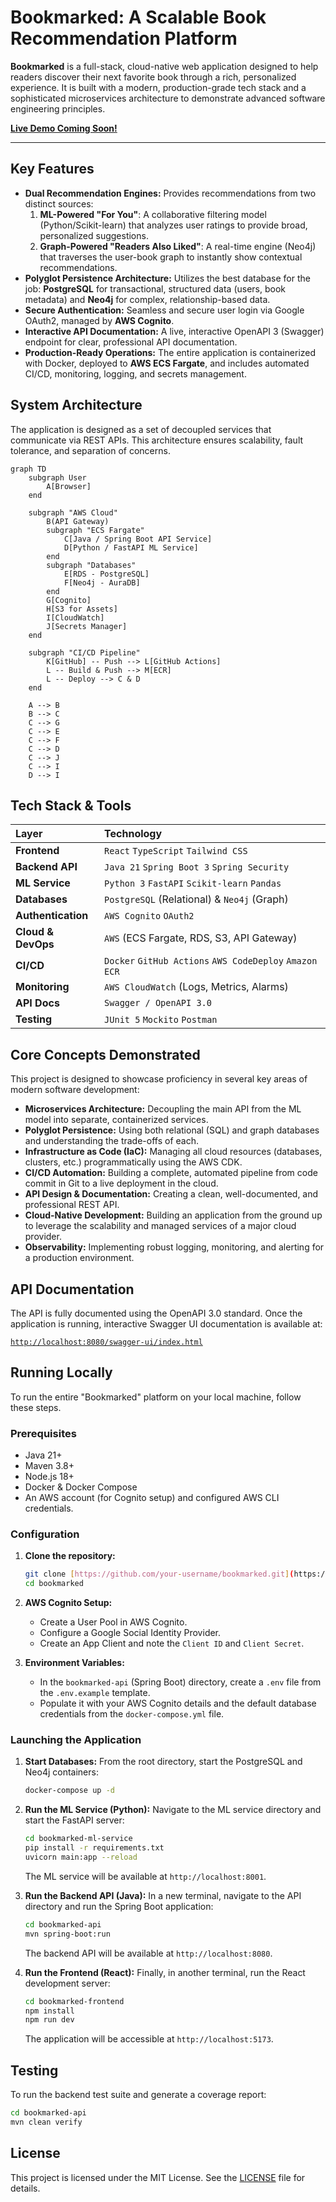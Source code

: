 # Bookmarked: A Scalable Book Recommendation Platform

**Bookmarked** is a full-stack, cloud-native web application designed to help readers discover their next favorite book through a rich, personalized experience. It is built with a modern, production-grade tech stack and a sophisticated microservices architecture to demonstrate advanced software engineering principles.

[**Live Demo Coming Soon!**](https://your-live-demo-url.com)

---

## Key Features

* **Dual Recommendation Engines:** Provides recommendations from two distinct sources:
    1.  **ML-Powered "For You"**: A collaborative filtering model (Python/Scikit-learn) that analyzes user ratings to provide broad, personalized suggestions.
    2.  **Graph-Powered "Readers Also Liked"**: A real-time engine (Neo4j) that traverses the user-book graph to instantly show contextual recommendations.
* **Polyglot Persistence Architecture:** Utilizes the best database for the job: **PostgreSQL** for transactional, structured data (users, book metadata) and **Neo4j** for complex, relationship-based data.
* **Secure Authentication:** Seamless and secure user login via Google OAuth2, managed by **AWS Cognito**.
* **Interactive API Documentation:** A live, interactive OpenAPI 3 (Swagger) endpoint for clear, professional API documentation.
* **Production-Ready Operations:** The entire application is containerized with Docker, deployed to **AWS ECS Fargate**, and includes automated CI/CD, monitoring, logging, and secrets management.

## System Architecture

The application is designed as a set of decoupled services that communicate via REST APIs. This architecture ensures scalability, fault tolerance, and separation of concerns.

```mermaid
graph TD
    subgraph User
        A[Browser]
    end

    subgraph "AWS Cloud"
        B(API Gateway)
        subgraph "ECS Fargate"
            C[Java / Spring Boot API Service]
            D[Python / FastAPI ML Service]
        end
        subgraph "Databases"
            E[RDS - PostgreSQL]
            F[Neo4j - AuraDB]
        end
        G[Cognito]
        H[S3 for Assets]
        I[CloudWatch]
        J[Secrets Manager]
    end

    subgraph "CI/CD Pipeline"
        K[GitHub] -- Push --> L[GitHub Actions]
        L -- Build & Push --> M[ECR]
        L -- Deploy --> C & D
    end

    A --> B
    B --> C
    C --> G
    C --> E
    C --> F
    C --> D
    C --> J
    C --> I
    D --> I
```

## Tech Stack & Tools

| Layer               | Technology                                       |
| :------------------ | :----------------------------------------------- |
| **Frontend** | `React` `TypeScript` `Tailwind CSS`              |
| **Backend API** | `Java 21` `Spring Boot 3` `Spring Security`      |
| **ML Service** | `Python 3` `FastAPI` `Scikit-learn` `Pandas`     |
| **Databases** | `PostgreSQL` (Relational) & `Neo4j` (Graph)      |
| **Authentication** | `AWS Cognito` `OAuth2`                           |
| **Cloud & DevOps** | `AWS` (ECS Fargate, RDS, S3, API Gateway)        |
| **CI/CD** | `Docker` `GitHub Actions` `AWS CodeDeploy` `Amazon ECR` |
| **Monitoring** | `AWS CloudWatch` (Logs, Metrics, Alarms)         |
| **API Docs** | `Swagger / OpenAPI 3.0`                          |
| **Testing** | `JUnit 5` `Mockito` `Postman`                    |

## Core Concepts Demonstrated

This project is designed to showcase proficiency in several key areas of modern software development:

* **Microservices Architecture:** Decoupling the main API from the ML model into separate, containerized services.
* **Polyglot Persistence:** Using both relational (SQL) and graph databases and understanding the trade-offs of each.
* **Infrastructure as Code (IaC):** Managing all cloud resources (databases, clusters, etc.) programmatically using the AWS CDK.
* **CI/CD Automation:** Building a complete, automated pipeline from code commit in Git to a live deployment in the cloud.
* **API Design & Documentation:** Creating a clean, well-documented, and professional REST API.
* **Cloud-Native Development:** Building an application from the ground up to leverage the scalability and managed services of a major cloud provider.
* **Observability:** Implementing robust logging, monitoring, and alerting for a production environment.

## API Documentation

The API is fully documented using the OpenAPI 3.0 standard. Once the application is running, interactive Swagger UI documentation is available at:

[`http://localhost:8080/swagger-ui/index.html`](http://localhost:8080/swagger-ui/index.html)

## Running Locally

To run the entire "Bookmarked" platform on your local machine, follow these steps.

### Prerequisites

* Java 21+
* Maven 3.8+
* Node.js 18+
* Docker & Docker Compose
* An AWS account (for Cognito setup) and configured AWS CLI credentials.

### Configuration

1.  **Clone the repository:**
    ```bash
    git clone [https://github.com/your-username/bookmarked.git](https://github.com/your-username/bookmarked.git)
    cd bookmarked
    ```

2.  **AWS Cognito Setup:**
    * Create a User Pool in AWS Cognito.
    * Configure a Google Social Identity Provider.
    * Create an App Client and note the `Client ID` and `Client Secret`.

3.  **Environment Variables:**
    * In the `bookmarked-api` (Spring Boot) directory, create a `.env` file from the `.env.example` template.
    * Populate it with your AWS Cognito details and the default database credentials from the `docker-compose.yml` file.

### Launching the Application

1.  **Start Databases:**
    From the root directory, start the PostgreSQL and Neo4j containers:
    ```bash
    docker-compose up -d
    ```

2.  **Run the ML Service (Python):**
    Navigate to the ML service directory and start the FastAPI server:
    ```bash
    cd bookmarked-ml-service
    pip install -r requirements.txt
    uvicorn main:app --reload
    ```
    The ML service will be available at `http://localhost:8001`.

3.  **Run the Backend API (Java):**
    In a new terminal, navigate to the API directory and run the Spring Boot application:
    ```bash
    cd bookmarked-api
    mvn spring-boot:run
    ```
    The backend API will be available at `http://localhost:8080`.

4.  **Run the Frontend (React):**
    Finally, in another terminal, run the React development server:
    ```bash
    cd bookmarked-frontend
    npm install
    npm run dev
    ```
    The application will be accessible at `http://localhost:5173`.

## Testing

To run the backend test suite and generate a coverage report:

```bash
cd bookmarked-api
mvn clean verify
```

## License

This project is licensed under the MIT License. See the [LICENSE](LICENSE) file for details.